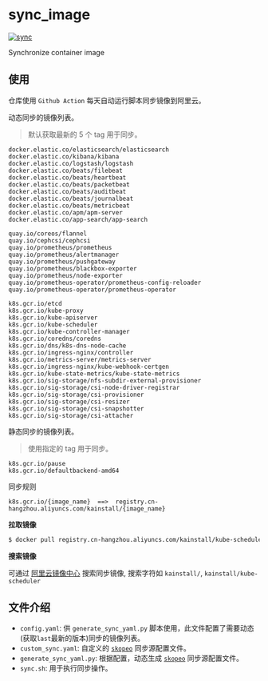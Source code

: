 # sync_image

[![sync](https://github.com/lework/sync_image/actions/workflows/sync.yml/badge.svg?branch=main)](https://github.com/lework/sync_image/actions/workflows/sync.yml)

Synchronize container image

## 使用

仓库使用 `Github Action` 每天自动运行脚本同步镜像到阿里云。

动态同步的镜像列表。
> 默认获取最新的 5 个 tag 用于同步。

```
docker.elastic.co/elasticsearch/elasticsearch
docker.elastic.co/kibana/kibana
docker.elastic.co/logstash/logstash
docker.elastic.co/beats/filebeat
docker.elastic.co/beats/heartbeat
docker.elastic.co/beats/packetbeat
docker.elastic.co/beats/auditbeat
docker.elastic.co/beats/journalbeat
docker.elastic.co/beats/metricbeat
docker.elastic.co/apm/apm-server
docker.elastic.co/app-search/app-search
```

```
quay.io/coreos/flannel
quay.io/cephcsi/cephcsi
quay.io/prometheus/prometheus
quay.io/prometheus/alertmanager
quay.io/prometheus/pushgateway
quay.io/prometheus/blackbox-exporter
quay.io/prometheus/node-exporter
quay.io/prometheus-operator/prometheus-config-reloader
quay.io/prometheus-operator/prometheus-operator
```

```
k8s.gcr.io/etcd
k8s.gcr.io/kube-proxy
k8s.gcr.io/kube-apiserver
k8s.gcr.io/kube-scheduler
k8s.gcr.io/kube-controller-manager
k8s.gcr.io/coredns/coredns
k8s.gcr.io/dns/k8s-dns-node-cache
k8s.gcr.io/ingress-nginx/controller
k8s.gcr.io/metrics-server/metrics-server
k8s.gcr.io/ingress-nginx/kube-webhook-certgen
k8s.gcr.io/kube-state-metrics/kube-state-metrics
k8s.gcr.io/sig-storage/nfs-subdir-external-provisioner
k8s.gcr.io/sig-storage/csi-node-driver-registrar
k8s.gcr.io/sig-storage/csi-provisioner
k8s.gcr.io/sig-storage/csi-resizer
k8s.gcr.io/sig-storage/csi-snapshotter
k8s.gcr.io/sig-storage/csi-attacher
```


静态同步的镜像列表。
> 使用指定的 tag 用于同步。

```
k8s.gcr.io/pause
k8s.gcr.io/defaultbackend-amd64
```

同步规则

```
k8s.gcr.io/{image_name}  ==>  registry.cn-hangzhou.aliyuncs.com/kainstall/{image_name}
```

**拉取镜像**

```bash
$ docker pull registry.cn-hangzhou.aliyuncs.com/kainstall/kube-scheduler:[镜像版本号]
```

**搜索镜像**

可通过 [阿里云镜像中心](https://cr.console.aliyun.com/cn-hangzhou/instances/images) 搜索同步镜像, 搜索字符如 `kainstall/`, `kainstall/kube-scheduler`


## 文件介绍

- `config.yaml`: 供 `generate_sync_yaml.py` 脚本使用，此文件配置了需要动态(获取`last`最新的版本)同步的镜像列表。
- `custom_sync.yaml`: 自定义的 [`skopeo`](https://github.com/containers/skopeo) 同步源配置文件。
- `generate_sync_yaml.py`: 根据配置，动态生成 [`skopeo`](https://github.com/containers/skopeo) 同步源配置文件。
- `sync.sh`: 用于执行同步操作。